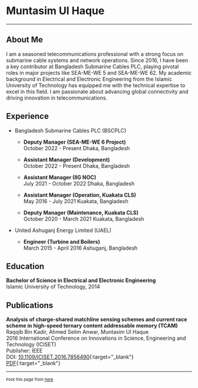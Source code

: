 # Muntasim Ul Haque

---

## About Me
I am a seasoned telecommunications professional with a strong focus on submarine cable systems and network operations. Since 2016, I have been a key contributor at Bangladesh Submarine Cables PLC, playing pivotal roles in major projects like SEA-ME-WE 5 and SEA-ME-WE 62. My academic background in Electrical and Electronic Engineering from the Islamic University of Technology has equipped me with the technical expertise to excel in this field. I am passionate about advancing global connectivity and driving innovation in telecommunications.

## Experience

- Bangladesh Submarine Cables PLC (BSCPLC)
	- **Deputy Manager (SEA-ME-WE 6 Project)**  
		October 2022 - Present 
		Dhaka, Bangladesh  

	- **Assistant Manager (Development)**  
		October 2022 - Present 
		Dhaka, Bangladesh  

	- **Assistant Manager (IIG NOC)**  
		July 2021 - October 2022 
		Dhaka, Bangladesh  

	- **Assistant Manager (Operation, Kuakata CLS)**  
		May 2016 - July 2021 
		Kuakata, Bangladesh  

	- **Deputy Manager (Maintenance, Kuakata CLS)**  
		October 2020 - March 2021 
		Kuakata, Bangladesh  

- United Ashuganj Energy Limited (UAEL)
	- **Engineer (Turbine and Boilers)**  
		March 2015 - April 2016 
		Ashuganj, Bangladesh  

## Education

**Bachelor of Science in Electrical and Electronic Engineering**  
Islamic University of Technology, 2014

## Publications

**Analysis of charge-shared matchline sensing schemes and current race scheme in high-speed ternary content addressable memory (TCAM)**  
Raqqib Bin Kadir, Ahmed Selim Anwar, Muntasim Ul Haque  
2016 International Conference on Innovations in Science, Engineering and Technology (ICISET)  
Publisher: IEEE  
DOI: [10.1109/ICISET.2016.7856490](https://ieeexplore.ieee.org/document/7856490#:~:text=DOI%3A%2010.1109/ICISET.2016.7856490){:target="_blank"}  
[PDF](https://mega.nz/file/7IAGwRgA#IUDTS7mYArwtloYyYOpVU6hfhNQrHJ4xFYuz8BCQ3sE){:target="_blank"}

---

<p style="font-size:11px">Fork this page from <a href="https://github.com/muntasimulhaque/muntasimulhaque.github.io" target="_blank">here</a></p>

